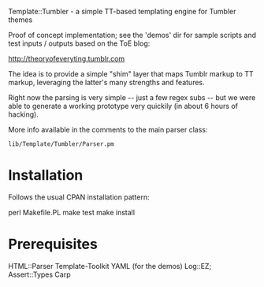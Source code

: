 
Template::Tumbler - a simple TT-based templating engine for Tumbler themes

Proof of concept implementation; see the 'demos' dir for sample scripts 
and test inputs / outputs based on the ToE blog:
  
  <http://theoryofeveryting.tumblr.com>

The idea is to provide a simple "shim" layer that maps Tumblr markup
to TT markup, leveraging the latter's many strengths and features. 

Right now the parsing is very simple -- just a few regex subs -- 
but we were able to generate a working prototype very quickily (in about
6 hours of hacking).

More info available in the comments to the main parser class: 

    lib/Template/Tumbler/Parser.pm

Installation
============

Follows the usual CPAN installation pattern:
  
   perl Makefile.PL
   make test
   make install

Prerequisites
=============
  
  HTML::Parser
  Template-Toolkit
  YAML (for the demos) 
  Log::EZ;
  Assert::Types 
  Carp






